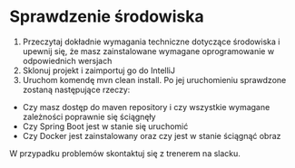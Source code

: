 # Sprawdzenie środowiska

1. Przeczytaj dokładnie wymagania techniczne dotyczące środowiska i upewnij się, że masz zainstalowane wymagane oprogramowanie w odpowiednich wersjach
2. Sklonuj projekt i zaimportuj go do IntelliJ
3. Uruchom komendę mvn clean install. Po jej uruchomieniu sprawdzone zostaną następujące rzeczy:
  * Czy masz dostęp do maven repository i czy wszystkie wymagane zależności poprawnie się ściągnęły
  * Czy Spring Boot jest w stanie się uruchomić
  * Czy Docker jest zainstalowany oraz czy jest w stanie ściągnąć obraz
  
W przypadku problemów skontaktuj się z trenerem na slacku.
